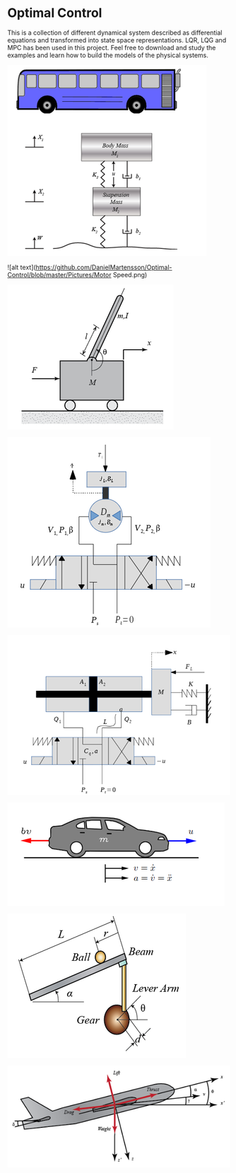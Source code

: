 # Optimal Control

This is a collection of different dynamical system described as differential equations and transformed into state space representations.
LQR, LQG and MPC has been used in this project. Feel free to download and study the examples and learn how to build the models of the physical systems. 

![alt text](https://github.com/DanielMartensson/Optimal-Control/blob/master/Pictures/Suspension.png)

![alt text](https://github.com/DanielMartensson/Optimal-Control/blob/master/Pictures/Motor Speed.png)

![alt text](https://github.com/DanielMartensson/Optimal-Control/blob/master/Pictures/Inverted%20Pendulum.png)

![alt text](https://github.com/DanielMartensson/Optimal-Control/blob/master/Pictures/Hydraulic%20Servo%20Motor.png)

![alt text](https://github.com/DanielMartensson/Optimal-Control/blob/master/Pictures/Hydraulic%20Servo%20Cylinder.png)

![alt text](https://github.com/DanielMartensson/Optimal-Control/blob/master/Pictures/Cruise%20Control.png)

![alt text](https://github.com/DanielMartensson/Optimal-Control/blob/master/Pictures/Ball%20And%20Beam.png)

![alt text](https://github.com/DanielMartensson/Optimal-Control/blob/master/Pictures/Aircraft%20Pitch.png)
